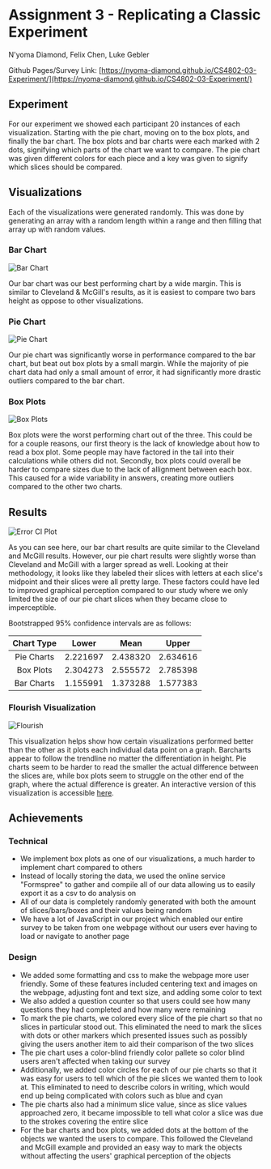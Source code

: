 # Assignment 3 - Replicating a Classic Experiment

N'yoma Diamond, Felix Chen, Luke Gebler

Github Pages/Survey Link: [https://nyoma-diamond.github.io/CS4802-03-Experiment/](https://nyoma-diamond.github.io/CS4802-03-Experiment/)

## Experiment

For our experiment we showed each participant 20 instances of each visualization. Starting with the pie chart, moving on to the box plots, and finally the bar chart. The box plots and bar charts were each marked with 2 dots, signifying which parts of the chart we want to compare. The pie chart was given different colors for each piece and a key was given to signify which slices should be compared.

## Visualizations

Each of the visualizations were generated randomly. This was done by generating an array with a random length within a range and then filling that array up with random values.

### Bar Chart

![Bar Chart](./img/bar.png)

Our bar chart was our best performing chart by a wide margin. This is similar to Cleveland & McGill's results, as it is easiest to compare two bars height as oppose to other visualizations.

### Pie Chart

![Pie Chart](./img/pie.png)

Our pie chart was significantly worse in performance compared to the bar chart, but beat out box plots by a small margin. While the majority of pie chart data had only a small amount of error, it had significantly more drastic outliers compared to the bar chart.

### Box Plots

![Box Plots](./img/box.png)

Box plots were the worst performing chart out of the three. This could be for a couple reasons, our first theory is the lack of knowledge about how to read a box plot. Some people may have factored in the tail into their calculations while others did not. Secondly, box plots could overall be harder to compare sizes due to the lack of allignment between each box. This caused for a wide variability in answers, creating more outliers compared to the other two charts.

## Results

![Error CI Plot](./img/conf-int.png)

As you can see here, our bar chart results are quite similar to the Cleveland and McGill results. However, our pie chart results were slightly worse than Cleveland and McGill with a larger spread as well. Looking at their methodology, it looks like they labeled their slices with letters at each slice's midpoint and their slices were all pretty large. These factors could have led to improved graphical perception compared to our study where we only limited the size of our pie chart slices when they became close to imperceptible.

Bootstrapped 95% confidence intervals are as follows:

| Chart Type |   Lower  |   Mean   | Upper    |
|:----------:|:--------:|:--------:|----------|
| Pie Charts | 2.221697 | 2.438320 | 2.634616 |
| Box Plots  | 2.304273 | 2.555572 | 2.785398 |
| Bar Charts | 1.155991 | 1.373288 | 1.577383 |

### Flourish Visualization

![Flourish](./img/Size_Comparisons.png)

This visualization helps show how certain visualizations performed better than the other as it plots each individual data point on a graph. Barcharts appear to follow the trendline no matter the differentiation in height. Pie charts seem to be harder to read the smaller the actual difference between the slices are, while box plots seem to struggle on the other end of the graph, where the actual difference is greater. An interactive version of this visualization is accessible [here](https://public.flourish.studio/visualisation/5397388/).

## Achievements

### Technical

- We implement box plots as one of our visualizations, a much harder to implement chart compared to others
- Instead of locally storing the data, we used the online service "Formspree" to gather and compile all of our data allowing us to easily export it as a csv to do analysis on
- All of our data is completely randomly generated with both the amount of slices/bars/boxes and their values being random
- We have a lot of JavaScript in our project which enabled our entire survey to be taken from one webpage without our users ever having to load or navigate to another page

### Design

- We added some formatting and css to make the webpage more user friendly. Some of these features included centering text and images on the webpage, adjusting font and text size, and adding some color to text
- We also added a question counter so that users could see how many questions they had completed and how many were remaining
- To mark the pie charts, we colored every slice of the pie chart so that no slices in particular stood out. This eliminated the need to mark the slices with dots or other markers which presented issues such as possibly giving the users another item to aid their comparison of the two slices
- The pie chart uses a color-blind friendly color pallete so color blind users aren't affected when taking our survey
- Additionally, we added color circles for each of our pie charts so that it was easy for users to tell which of the pie slices we wanted them to look at. This eliminated to need to describe colors in writing, which would end up being complicated with colors such as blue and cyan
- The pie charts also had a minimum slice value, since as slice values approached zero, it became impossible to tell what color a slice was due to the strokes covering the entire slice
- For the bar charts and box plots, we added dots at the bottom of the objects we wanted the users to compare. This followed the Cleveland and McGill example and provided an easy way to mark the objects without affecting the users' graphical perception of the objects
